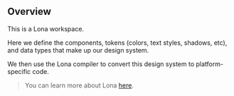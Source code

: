 ## Overview

This is a Lona workspace.

Here we define the components, tokens (colors, text styles, shadows, etc), and data types that make up our design system.

We then use the Lona compiler to convert this design system to platform-specific code.

> You can learn more about Lona [here](https://github.com/airbnb/Lona).

